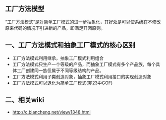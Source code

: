 

## 工厂方法模型

“工厂方法模式”是对简单工厂模式的进一步抽象化，其好处是可以使系统在不修改原来代码的情况下引进新的产品，即满足开闭原则。

## 一、工厂方法模式和抽象工厂模式的核心区别

 * 工厂方法模式利用继承，抽象工厂模式利用组合
 * 工厂方法模式只生产一个等级的产品，而抽象工厂模式有多个产品族，每个具体工厂创建同一族但属于不同等级结构的产品。
 * 工厂方法模式利用子类创造对象，抽象工厂模式利用接口的实现创造对象
 * 工厂方法模式可以退化为简单工厂模式(非23中GOF)

## 二、相关wiki

- http://c.biancheng.net/view/1348.html

